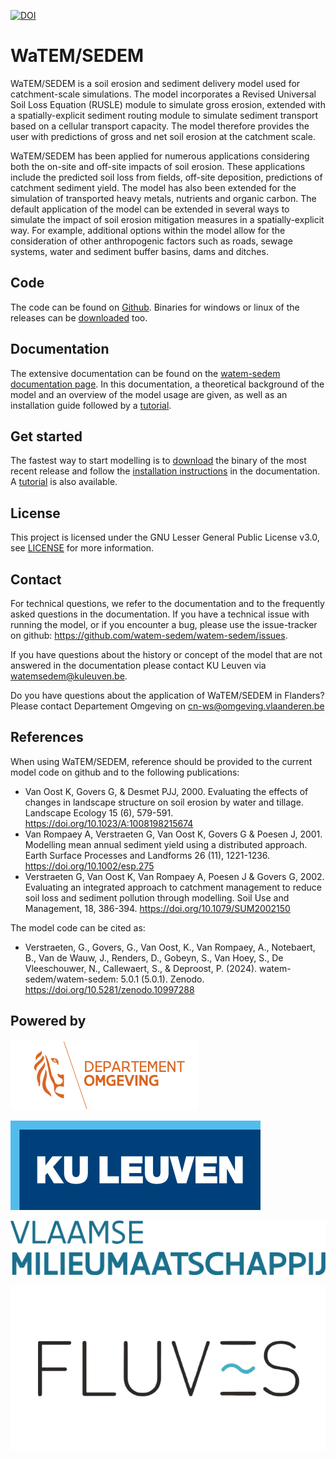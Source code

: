 [![DOI](https://zenodo.org/badge/doi/10.5281/zenodo.10997287.svg)](http://dx.doi.org/10.5281/zenodo.10997287)

# WaTEM/SEDEM

WaTEM/SEDEM is a soil erosion and sediment delivery model used for catchment-scale
simulations. The model incorporates a Revised Universal Soil Loss Equation (RUSLE)
module to simulate gross erosion, extended with a spatially-explicit sediment routing
module to simulate sediment transport based on a cellular transport capacity. The model
therefore provides the user with predictions of gross and net soil erosion at the
catchment scale.

WaTEM/SEDEM has been applied for numerous applications considering both the on-site and
off-site impacts of soil erosion. These applications include the predicted soil loss
from fields, off-site deposition, predictions of catchment sediment yield. The model has
also been extended for the simulation of transported heavy metals, nutrients and organic
carbon. The default application of the model can be extended in several ways to simulate
the impact of soil erosion mitigation measures in a spatially-explicit way. For example,
additional options within the model allow for the consideration of other anthropogenic
factors such as roads, sewage systems, water and sediment buffer basins, dams and
ditches.

## Code

The code can be found on [Github](https://github.com/watem-sedem/watem-sedem/). 
Binaries for windows or linux of the releases can be 
[downloaded](https://github.com/watem-sedem/watem-sedem/releases) too. 

## Documentation

The extensive documentation can be found on the 
[watem-sedem documentation page](https://watem-sedem.github.io/watem-sedem/). 
In this documentation, a theoretical background of the model and an overview
of the model usage are given, as well as an installation guide followed by a
[tutorial](https://watem-sedem.github.io/watem-sedem/tutorial.html).

## Get started

The fastest way to start modelling is to 
[download](https://github.com/watem-sedem/watem-sedem/releases) the binary of the 
most recent release and follow the 
[installation instructions](https://watem-sedem.github.io/watem-sedem/installation.html) in 
the documentation. A [tutorial](https://watem-sedem.github.io/watem-sedem/tutorial.html) is 
also available.  

## License

This project is licensed under the GNU Lesser General Public License v3.0, see
[LICENSE](https://github.com/watem-sedem/watem-sedem/blob/master/LICENSE) for more information.

## Contact

For technical questions, we refer to the documentation and to the frequently asked
questions in the documentation. If you have a technical issue with running the
model, or if you encounter a bug, please use the issue-tracker on github:
https://github.com/watem-sedem/watem-sedem/issues.

If you have questions about the history or concept of the model that are not answered in
the documentation please contact KU Leuven via watemsedem@kuleuven.be.

Do you have questions about the application of WaTEM/SEDEM in Flanders?
Please contact Departement Omgeving on cn-ws@omgeving.vlaanderen.be

## References

When using WaTEM/SEDEM, reference should be provided to the current model code on github
and to the following publications:

- Van Oost K, Govers G, & Desmet PJJ, 2000. Evaluating the effects of changes in
  landscape structure on soil erosion by water and tillage. Landscape Ecology 15 (6),
  579-591. https://doi.org/10.1023/A:1008198215674
- Van Rompaey A, Verstraeten G, Van Oost K, Govers G & Poesen J, 2001. Modelling mean
  annual sediment yield using a distributed approach. Earth Surface Processes and
  Landforms 26 (11), 1221-1236. https://doi.org/10.1002/esp.275
- Verstraeten G, Van Oost K, Van Rompaey A, Poesen J & Govers G, 2002. Evaluating an
  integrated approach to catchment management to reduce soil loss and sediment pollution
  through modelling. Soil Use and Management, 18, 386-394. https://doi.org/10.1079/SUM2002150

The model code can be cited as:

- Verstraeten, G., Govers, G., Van Oost, K., Van Rompaey, A., Notebaert, B., Van de Wauw, J.,
  Renders, D., Gobeyn, S., Van Hoey, S., De Vleeschouwer, N., Callewaert, S., & Deproost, P. (2024).
  watem-sedem/watem-sedem: 5.0.1 (5.0.1). Zenodo. https://doi.org/10.5281/zenodo.10997288

## Powered by

![image](docs/_static/png/DepartementOmgeving_logo.png)

![image](docs/_static/png/KULeuven_logo.png)

![image](docs/_static/png/VMM_logo.png)

![image](docs/_static/png/fluves_logo.png)
